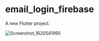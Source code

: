# email_login_firebase

A new Flutter project.

![Screenshot_1620541995](https://user-images.githubusercontent.com/70810569/117562728-bca2e900-b0be-11eb-8b7e-d34e96204cdc.png)
